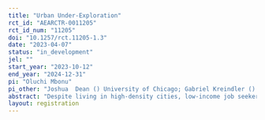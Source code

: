 ```yaml
---
title: "Urban Under-Exploration"
rct_id: "AEARCTR-0011205"
rct_id_num: "11205"
doi: "10.1257/rct.11205-1.3"
date: "2023-04-07"
status: "in_development"
jel: ""
start_year: "2023-10-12"
end_year: "2024-12-31"
pi: "Oluchi Mbonu"
pi_other: "Joshua  Dean () University of Chicago; Gabriel Kreindler () Harvard University"
abstract: "Despite living in high-density cities, low-income job seekers might only be familiar with a small number of urban locations. We will use a field experiment in Nairobi, Kenya to document how exploration frictions may limit the potential benefits of cities. Residents of informal settlements in Nairobi have never been to many neighborhoods near their homes; on average a respondent has not been to 1 in 3 of the neighborhoods within the distance that they travel for work. Additionally, respondents are reluctant to travel to neighborhoods they have not been to previously; conditional on neighborhood fixed effects, respondents must be paid more in order to accept work in an unfamiliar location. Through our experiment, we will test whether certain behavioral biases amplify this effect. We will then test whether inducing familiarity with neighborhoods reduces the familiarity premium and increases demand for job search in previously unfamiliar, but known, locations."
layout: registration
---
```


